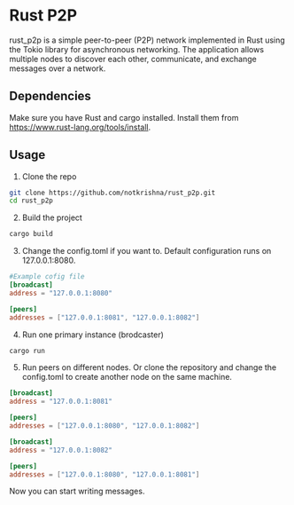# Rust P2P
rust_p2p is a simple peer-to-peer (P2P) network implemented in Rust using the Tokio library for asynchronous networking. The application allows multiple nodes to discover each other, communicate, and exchange messages over a network.

## Dependencies
Make sure you have Rust and cargo installed. Install them from https://www.rust-lang.org/tools/install.

## Usage
1. Clone the repo
```bash
git clone https://github.com/notkrishna/rust_p2p.git
cd rust_p2p
```
2. Build the project
```bash
cargo build
```
3. Change the config.toml if you want to. Default configuration runs on 127.0.0.1:8080.
```toml
#Example cofig file
[broadcast]
address = "127.0.0.1:8080"

[peers]
addresses = ["127.0.0.1:8081", "127.0.0.1:8082"]
```


4. Run one primary instance (brodcaster)
```bash
cargo run
```
5. Run peers on different nodes. Or clone the repository and change the config.toml to create another node on the same machine.
```toml
[broadcast]
address = "127.0.0.1:8081"

[peers]
addresses = ["127.0.0.1:8080", "127.0.0.1:8082"]

```

```toml
[broadcast]
address = "127.0.0.1:8082"

[peers]
addresses = ["127.0.0.1:8080", "127.0.0.1:8081"]

```

Now you can start writing messages.